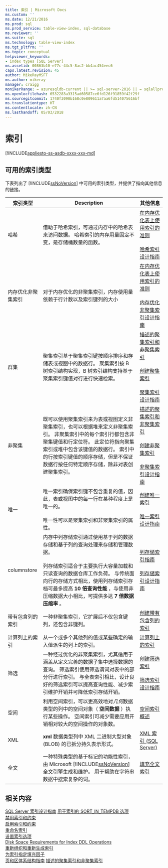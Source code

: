 ```yaml
---
title: 索引 | Microsoft Docs
ms.custom: ''
ms.date: 12/21/2016
ms.prod: sql
ms.prod_service: table-view-index, sql-database
ms.reviewer: ''
ms.suite: sql
ms.technology: table-view-index
ms.tgt_pltfrm: ''
ms.topic: conceptual
helpviewer_keywords:
- index types [SQL Server]
ms.assetid: 00863b10-e77c-44c5-8ac2-bb4ac454eec6
caps.latest.revision: 45
author: MikeRayMSFT
ms.author: mikeray
manager: craigg
monikerRange: = azuresqldb-current || >= sql-server-2016 || = sqlallproducts-allversions
ms.openlocfilehash: 6532283a3315ad60587ce6fd126f91859f42f29f
ms.sourcegitcommit: 1740f3090b168c0e809611a7aa6fd514075616bf
ms.translationtype: HT
ms.contentlocale: zh-CN
ms.lasthandoff: 05/03/2018
---
```

# <a name="indexes"></a>索引
[!INCLUDE[appliesto-ss-asdb-xxxx-xxx-md](../../includes/appliesto-ss-asdb-xxxx-xxx-md.md)]

## <a name="available-index-types"></a>可用的索引类型
下表列出了 [!INCLUDE[ssNoVersion](../../includes/ssnoversion-md.md)] 中可用的索引类型，并提供了指向其他信息的链接。  
  
|索引类型|Description|其他信息|  
|----------------|-----------------|----------------------------|  
|哈希|借助于哈希索引，可通过内存中的哈希表来访问数据。 哈希索引的内存用量固定不变，是存储桶数量的函数。|[在内存优化表上使用索引的准则](../../relational-databases/in-memory-oltp/indexes-for-memory-optimized-tables.md)<br /><br /> [哈希索引设计指南](../../relational-databases/sql-server-index-design-guide.md#hash_index)|  
|内存优化非聚集索引|对于内存优化的非聚集索引，内存使用量依赖于行计数以及索引键列的大小|[在内存优化表上使用索引的准则](../../relational-databases/in-memory-oltp/indexes-for-memory-optimized-tables.md)<br /><br /> [内存优化非聚集索引设计指南](../../relational-databases/sql-server-index-design-guide.md#inmem_nonclustered_index)|  
|群集|聚集索引基于聚集索引键按顺序排序和存储表或视图中的数据行。 聚集索引按 B 树索引结构实现，B 树索引结构支持基于聚集索引键值对行进行快速检索。|[描述的聚集索引和非聚集索引](../../relational-databases/indexes/clustered-and-nonclustered-indexes-described.md)<br /><br /> [创建聚集索引](../../relational-databases/indexes/create-clustered-indexes.md)<br /><br /> [聚集索引设计指南](../../relational-databases/sql-server-index-design-guide.md#Clustered)|  
|非聚集|既可以使用聚集索引来为表或视图定义非聚集索引，也可以根据堆来定义非聚集索引。 非聚集索引中的每个索引行都包含非聚集键值和行定位符。 此定位符指向聚集索引或堆中包含该键值的数据行。 索引中的行按索引键值的顺序存储，但是不保证数据行按任何特定顺序存储，除非对表创建聚集索引。|[描述的聚集索引和非聚集索引](../../relational-databases/indexes/clustered-and-nonclustered-indexes-described.md)<br /><br /> [创建非聚集索引](../../relational-databases/indexes/create-nonclustered-indexes.md)<br /><br /> [非聚集索引设计指南](../../relational-databases/sql-server-index-design-guide.md#Nonclustered)|  
|唯一|唯一索引确保索引键不包含重复的值，因此，表或视图中的每一行在某种程度上是唯一的。<br /><br /> 唯一性可以是聚集索引和非聚集索引的属性。|[创建唯一索引](../../relational-databases/indexes/create-unique-indexes.md)<br /><br /> [唯一索引设计指南](../../relational-databases/sql-server-index-design-guide.md#Unique)|  
|columnstore|内存中列存储索引通过使用基于列的数据存储和基于列的查询处理来存储和管理数据。<br /><br /> 列存储索引适合于主要执行大容量加载和只读查询的数据仓库工作负荷。 与传统面向行的存储方式相比，使用列存储索引存档可最多提高 **10 倍查询性能** ，与使用非压缩数据大小相比，可提供多达 **7 倍数据压缩率** 。|[列存储索引指南](../../relational-databases/indexes/columnstore-indexes-overview.md)<br /><br /> [列存储索引设计指南](../../relational-databases/sql-server-index-design-guide.md#columnstore_index)|  
|带有包含列的索引|一种非聚集索引，它扩展后不仅包含键列，还包含非键列。|[创建带有包含列的索引](../../relational-databases/indexes/create-indexes-with-included-columns.md)|  
|计算列上的索引|从一个或多个其他列的值或某些确定的输入值派生的列上的索引。|[计算列上的索引](../../relational-databases/indexes/indexes-on-computed-columns.md)|  
|筛选|一种经过优化的非聚集索引，尤其适用于涵盖从定义完善的数据子集中选择数据的查询。 筛选索引使用筛选谓词对表中的部分行进行索引。 与全表索引相比，设计良好的筛选索引可以提高查询性能、减少索引维护开销并可降低索引存储开销。|[创建筛选索引](../../relational-databases/indexes/create-filtered-indexes.md)<br /><br /> [筛选索引设计指南](../../relational-databases/sql-server-index-design-guide.md#Filtered)|  
|空间|利用空间索引，可以更高效地对*几何*数据类型的列中的空间对象（ **空间数据** ）执行某些操作。 空间索引可减少需要应用开销相对较大的空间操作的对象数。|[空间索引概述](../../relational-databases/spatial/spatial-indexes-overview.md)|  
|XML|**xml** 数据类型列中 XML 二进制大型对象 (BLOB) 的已拆分持久表示形式。|[XML 索引 (SQL Server)](../../relational-databases/xml/xml-indexes-sql-server.md)|  
|全文|一种特殊类型的基于标记的功能性索引，由 Microsoft [!INCLUDE[ssNoVersion](../../includes/ssnoversion-md.md)]全文引擎生成和维护。 用于帮助在字符串数据中搜索复杂的词。|[填充全文索引](../../relational-databases/search/populate-full-text-indexes.md)|  
  
## <a name="related-content"></a>相关内容  
 [SQL Server 索引设计指南](../../relational-databases/sql-server-index-design-guide.md) [用于索引的 SORT_IN_TEMPDB 选项](../../relational-databases/indexes/sort-in-tempdb-option-for-indexes.md)  
 [禁用索引和约束](../../relational-databases/indexes/disable-indexes-and-constraints.md)  
 [启用索引和约束](../../relational-databases/indexes/enable-indexes-and-constraints.md)  
 [重命名索引](../../relational-databases/indexes/rename-indexes.md)  
 [设置索引选项](../../relational-databases/indexes/set-index-options.md)  
 [Disk Space Requirements for Index DDL Operations](../../relational-databases/indexes/disk-space-requirements-for-index-ddl-operations.md)  
 [重新组织和重新生成索引](../../relational-databases/indexes/reorganize-and-rebuild-indexes.md)  
 [为索引指定填充因子](../../relational-databases/indexes/specify-fill-factor-for-an-index.md)  
 [页和区体系结构指南](../../relational-databases/pages-and-extents-architecture-guide.md) [描述的聚集索引和非聚集索引](../../relational-databases/indexes/clustered-and-nonclustered-indexes-described.md)  
  
  
